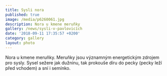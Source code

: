 ```yaml
---
title: Sysli nora
published: true
image: /media/p6260061.jpg
description: Nora u kmene meruňky
gallery: /news/sysli-v-pavlovicích
date: '2018-09-11 17:35:57 +0200'
category: gallery
layout: photo
---
```

Nora u kmene meruňky. Meruňky jsou významným energetickým zdrojem pro sysly. Sysel sežere jak dužninu, tak prokouše díru do pecky (pecky leží před vchodem) a sní i semínko.
